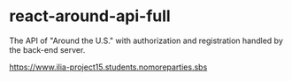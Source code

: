 # react-around-api-full
The API of "Around the U.S." with authorization and registration handled by the back-end server.

https://www.ilia-project15.students.nomoreparties.sbs
